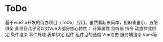 # ToDo
基于vue2.x开发的待办项目（ToDo）应用，虽然看起来简单，但麻雀虽小，五脏俱全
此项目几乎可以对Vue大部分核心特性：
   计算属性
   监听器
   指令
   动态样式绑定
   条件渲染
   事件处理
   表单绑定
   组件
   组件见的通信
   Vue路由
   服务端渲染
   Vuex等
